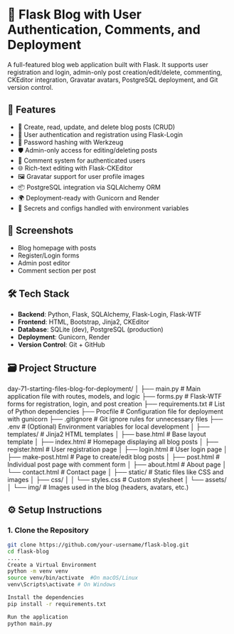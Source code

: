 # 📝 Flask Blog with User Authentication, Comments, and Deployment

A full-featured blog web application built with Flask. It supports user registration and login, admin-only post creation/edit/delete, commenting, CKEditor integration, Gravatar avatars, PostgreSQL deployment, and Git version control.

## 🚀 Features

- 🧾 Create, read, update, and delete blog posts (CRUD)
- 👤 User authentication and registration using Flask-Login
- 🔐 Password hashing with Werkzeug
- 🛡 Admin-only access for editing/deleting posts
- 💬 Comment system for authenticated users
- 🌐 Rich-text editing with Flask-CKEditor
- 🖼 Gravatar support for user profile images
- 📦 PostgreSQL integration via SQLAlchemy ORM
- 🌍 Deployment-ready with Gunicorn and Render
- 🔐 Secrets and configs handled with environment variables

## 📸 Screenshots

- Blog homepage with posts
- Register/Login forms
- Admin post editor
- Comment section per post

## 🛠 Tech Stack

- **Backend**: Python, Flask, SQLAlchemy, Flask-Login, Flask-WTF
- **Frontend**: HTML, Bootstrap, Jinja2, CKEditor
- **Database**: SQLite (dev), PostgreSQL (production)
- **Deployment**: Gunicorn, Render
- **Version Control**: Git + GitHub

## 🗃 Project Structure

day-71-starting-files-blog-for-deployment/
│
├── main.py                  # Main application file with routes, models, and logic
├── forms.py                 # Flask-WTF forms for registration, login, and post creation
├── requirements.txt         # List of Python dependencies
├── Procfile                 # Configuration file for deployment with gunicorn
├── .gitignore               # Git ignore rules for unnecessary files
├── .env                     # (Optional) Environment variables for local development
│
├── templates/               # Jinja2 HTML templates
│   ├── base.html            # Base layout template
│   ├── index.html           # Homepage displaying all blog posts
│   ├── register.html        # User registration page
│   ├── login.html           # User login page
│   ├── make-post.html       # Page to create/edit blog posts
│   ├── post.html            # Individual post page with comment form
│   ├── about.html           # About page
│   └── contact.html         # Contact page
│
├── static/                  # Static files like CSS and images
│   ├── css/
│   │   └── styles.css       # Custom stylesheet
│   └── assets/
│       └── img/             # Images used in the blog (headers, avatars, etc.)


## ⚙️ Setup Instructions

### 1. Clone the Repository

```bash
git clone https://github.com/your-username/flask-blog.git
cd flask-blog
....
Create a Virtual Environment
python -m venv venv
source venv/bin/activate  #On macOS/Linux
venv\Scripts\activate # On Windows

Install the dependencies
pip install -r requirements.txt

Run the application
python main.py

```



